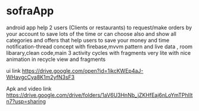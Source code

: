 # sofraApp

android app help 2 users (Clients or restaurants)  to request/make orders by your account to save lots of the time or can choose also and show all categories and offers that help users to save your money and time notification-thread concept with firebase,mvvm pattern and live data , room libarary,clean code,main 3 activity cycles with fragments very lite with nice animation in recycle view and fragments

ui link
https://drive.google.com/open?id=1ikcKWEp4aJ-WHavgcCya8K1m2yfN3sF3

Apk and video link
https://drive.google.com/drive/folders/1aV6U3HnNb_jZKHfEaj6nLoYmTPhIItn7?usp=sharing
